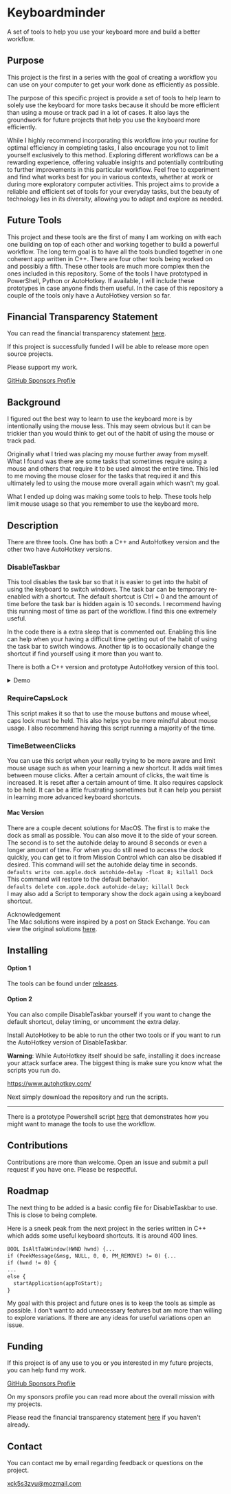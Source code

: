 # Keyboardminder
A set of tools to help you use your keyboard more and build a better workflow.

## Purpose

This project is the first in a series with the goal of creating a workflow you can use on your computer to get your work done as efficiently as possible. 

The purpose of this specific project is provide a set of tools to help learn to solely use the keyboard for more tasks because it should be more efficient than using a mouse or track pad in a lot of cases. It also lays the groundwork for future projects that help you use the keyboard more efficiently.

While I highly recommend incorporating this workflow into your routine for optimal efficiency in completing tasks, I also encourage you not to limit yourself exclusively to this method. Exploring different workflows can be a rewarding experience, offering valuable insights and potentially contributing to further improvements in this particular workflow. Feel free to experiment and find what works best for you in various contexts, whether at work or during more exploratory computer activities. This project aims to provide a reliable and efficient set of tools for your everyday tasks, but the beauty of technology lies in its diversity, allowing you to adapt and explore as needed.

## Future Tools

This project and these tools are the first of many I am working on with each one building on top of each other and working together to build a powerful workflow. The long term goal is to have all the tools bundled together in one coherent app written in C++. There are four other tools being worked on and possibly a fifth. These other tools are much more complex then the ones included in this repository. Some of the tools I have prototyped in PowerShell, Python or AutoHotkey. If available, I will include these prototypes in case anyone finds them useful. In the case of this repository a couple of the tools only have a AutoHotkey version so far.

## Financial Transparency Statement

You can read the financial transparency statement [here](https://github.com/arock093/keyboardminder/blob/main/TRANSPARENCY_STATEMENT.md).

If this project is successfully funded I will be able to release more open source projects.

Please support my work.

[GitHub Sponsors Profile](https://github.com/sponsors/arock093)

## Background

I figured out the best way to learn to use the keyboard more is by intentionally using the mouse less. 
This may seem obvious but it can be trickier than you would think to get out of the habit of using the mouse or track pad.

Originally what I tried was placing my mouse further away from myself. What I found was there are some tasks that sometimes require using a mouse and others that require it to be used almost the entire time. This led to me moving the mouse closer for the tasks that required it and this ultimately led to using the mouse more overall again which wasn't my goal. 

What I ended up doing was making some tools to help. These tools help limit mouse usage so that you remember to use the keyboard more.

## Description

There are three tools. One has both a C++ and AutoHotkey version and the other two have AutoHotkey versions.
### DisableTaskbar
This tool disables the task bar so that it is easier to get into the habit of using the keyboard to switch windows.
The task bar can be temporary re-enabled with a shortcut. The default shortcut is Ctrl + 0 and the amount of time before the task bar is hidden again is 10 seconds.
I recommend having this running most of time as part of the workflow. I find this one extremely useful.

In the code there is a extra sleep that is commented out. Enabling this line can help when your having a difficult time getting out of the habit of using the task bar to switch windows. Another tip is to occasionally change the shortcut if find yourself using it more than you want to.

There is both a C++ version and prototype AutoHotkey version of this tool.

<details>
<summary>Demo</summary>

![](DisableTaskbarDemo.gif)
  
</details>

### RequireCapsLock
This script makes it so that to use the mouse buttons and mouse wheel, caps lock must be held.
This also helps you be more mindful about mouse usage.
I also recommend having this script running a majority of the time.
### TimeBetweenClicks
You can use this script when your really trying to be more aware and limit mouse usage such as when your learning a new shortcut.
It adds wait times between mouse clicks. After a certain amount of clicks, the wait time is increased. It is reset after a certain amount of time. 
It also requires capslock to be held.
It can be a little frustrating sometimes but it can help you persist in learning more advanced keyboard shortcuts.

#### Mac Version
There are a couple decent solutions for MacOS.
The first is to make the dock as small as possible. You can also move it to the side of your screen.
The second is to set the autohide delay to around 8 seconds or even a longer amount of time.
For when you do still need to access the dock quickly, you can get to it from Mission Control which can also be disabled if desired.
This command will set the autohide delay time in seconds.\
```defaults write com.apple.dock autohide-delay -float 8; killall Dock```\
This command will restore to the default behavior.\
```defaults delete com.apple.dock autohide-delay; killall Dock```\
I may also add a Script to temporary show the dock again using a keyboard shortcut.

Acknowledgement\
The Mac solutions were inspired by a post on Stack Exchange. You can view the original solutions [here](https://apple.stackexchange.com/questions/59556/is-there-a-way-to-completely-disable-dock).

## Installing

#### Option 1

The tools can be found under [releases](https://github.com/arock093/keyboardminder/releases). 

#### Option 2

You can also compile DisableTaskbar yourself if you want to change the default shortcut, delay timing, or uncomment the extra delay.

Install AutoHotkey to be able to run the other two tools or if you want to run the AutoHotkey version of DisableTaskbar.

**Warning**: While AutoHotkey itself should be safe, installing it does increase your attack surface area. The biggest thing is make sure you know what the scripts you run do.

https://www.autohotkey.com/

Next simply download the repository and run the scripts.

---

There is a prototype Powershell script [here](https://github.com/arock093/keyboardminder/blob/tool-manager-prototype/ToolManager.ps1) that demonstrates how you might want to manage the tools to use the workflow.

## Contributions
Contributions are more than welcome. Open an issue and submit a pull request if you have one. Please be respectful. 

## Roadmap

The next thing to be added is a basic config file for DisableTaskbar to use. This is close to being complete.

Here is a sneek peak from the next project in the series written in C++ which adds some useful keyboard shortcuts. It is around 400 lines.
```
BOOL IsAltTabWindow(HWND hwnd) {...
if (PeekMessage(&msg, NULL, 0, 0, PM_REMOVE) != 0) {...
if (hwnd != 0) {
...
else {
  startApplication(appToStart);
}
```
My goal with this project and future ones is to keep the tools as simple as possible. I don’t want to add unnecessary features but am more than willing to explore variations. If there are any ideas for useful variations open an issue.

## Funding

If this project is of any use to you or you interested in my future projects, you can help fund my work.

[GitHub Sponsors Profile](https://github.com/sponsors/arock093)

On my sponsors profile you can read more about the overall mission with my projects.

Please read the financial transparency statement [here](https://github.com/arock093/keyboardminder/blob/main/TRANSPARENCY_STATEMENT.md) if you haven't already.

## Contact

You can contact me by email regarding feedback or questions on the project.

xck5s3zyu@mozmail.com
